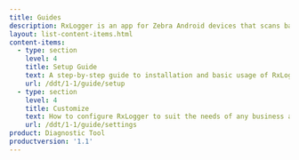 ```yaml
---
title: Guides
description: RxLogger is an app for Zebra Android devices that scans barcode data and delivers it as keystrokes to a nearby Windows PC via Bluetooth.
layout: list-content-items.html
content-items:
  - type: section
    level: 4
    title: Setup Guide
    text: A step-by-step guide to installation and basic usage of RxLogger on Android and Windows devices
    url: /ddt/1-1/guide/setup
  - type: section
    level: 4
    title: Customize
    text: How to configure RxLogger to suit the needs of any business application 
    url: /ddt/1-1/guide/settings
product: Diagnostic Tool
productversion: '1.1'
---
```





